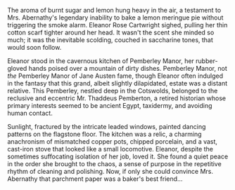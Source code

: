 The aroma of burnt sugar and lemon hung heavy in the air, a testament to Mrs. Abernathy's legendary inability to bake a lemon meringue pie without triggering the smoke alarm. Eleanor Rose Cartwright sighed, pulling her thin cotton scarf tighter around her head. It wasn't the scent she minded so much; it was the inevitable scolding, couched in saccharine tones, that would soon follow.

Eleanor stood in the cavernous kitchen of Pemberley Manor, her rubber-gloved hands poised over a mountain of dirty dishes. Pemberley Manor, not *the* Pemberley Manor of Jane Austen fame, though Eleanor often indulged in the fantasy that this grand, albeit slightly dilapidated, estate was a distant relative. This Pemberley, nestled deep in the Cotswolds, belonged to the reclusive and eccentric Mr. Thaddeus Pemberton, a retired historian whose primary interests seemed to be ancient Egypt, taxidermy, and avoiding human contact.

Sunlight, fractured by the intricate leaded windows, painted dancing patterns on the flagstone floor. The kitchen was a relic, a charming anachronism of mismatched copper pots, chipped porcelain, and a vast, cast-iron stove that looked like a small locomotive. Eleanor, despite the sometimes suffocating isolation of her job, loved it. She found a quiet peace in the order she brought to the chaos, a sense of purpose in the repetitive rhythm of cleaning and polishing. Now, if only she could convince Mrs. Abernathy that parchment paper was a baker's best friend…
